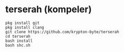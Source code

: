 # terserah (kompeler)
```
pkg install git
pkg install clang
git clone https://github.com/krypton-byte/terserah
cd terserah
bash install
bash shc.sh
```
